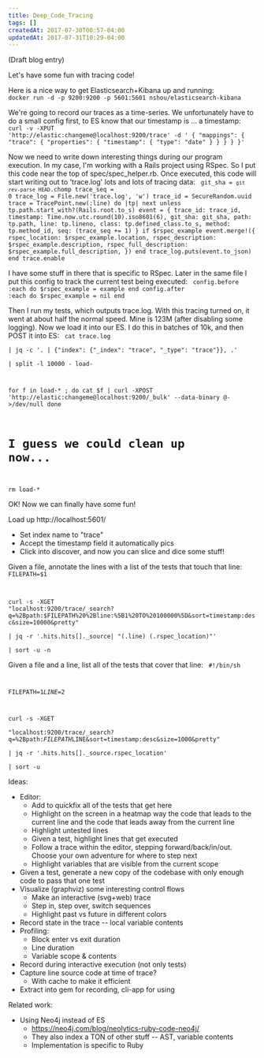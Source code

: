 ```yaml
---
title: Deep_Code_Tracing
tags: []
createdAt: 2017-07-30T00:57-04:00
updatedAt: 2017-07-31T10:29-04:00
---
```


(Draft blog entry)

Let's have some fun with tracing code!

Here is a nice way to get Elasticsearch+Kibana up and running:
<code>
docker run -d -p 9200:9200 -p 5601:5601 nshou/elasticsearch-kibana
</code>

We're going to record our traces as a time-series. We unfortunately have to do a small config first, to ES know that our timestamp is ... a timestamp:
<code>
curl -v -XPUT 'http://elastic:changeme@localhost:9200/trace' -d '
{
  "mappings": {
    "trace": {
      "properties": {
        "timestamp": {
          "type": "date"
        }
      }
    }
  }
}'
</code>

Now we need to write down interesting things during our program execution. In my case, I'm working with a Rails project using RSpec. So I put this code near the top of spec/spec_helper.rb. Once executed, this code will start writing out to 'trace.log' lots and lots of tracing data:
<code>
git_sha = `git rev-parse HEAD`.chomp
trace_seq = 0
trace_log = File.new('trace.log', 'w')
trace_id = SecureRandom.uuid
trace = TracePoint.new(:line) do |tp|
  next unless tp.path.start_with?(Rails.root.to_s)
  event = {
    trace_id: trace_id,
    timestamp: Time.now.utc.round(10).iso8601(6),
    git_sha: git_sha,
    path: tp.path,
    line: tp.lineno,
    class: tp.defined_class.to_s,
    method: tp.method_id,
    seq: (trace_seq += 1)
  }
  if $rspec_example
    event.merge!({
      rspec_location: $rspec_example.location,
      rspec_description: $rspec_example.description,
      rspec_full_description: $rspec_example.full_description,
    })
  end
  trace_log.puts(event.to_json)
end
trace.enable
</code>

I have some stuff in there that is specific to RSpec. Later in the same file I put this config to track the current test being executed:
<code>
config.before :each do
  $rspec_example = example
end
config.after :each do
  $rspec_example = nil
end
</code>

Then I run my tests, which outputs trace.log. With this tracing turned on, it went at about half the normal speed. Mine is 123M (after disabling some logging). Now we load it into our ES. I do this in batches of 10k, and then POST it into ES:
<code>
cat trace.log \
  | jq -c '. | {"index": {"_index": "trace", "_type": "trace"}}, .' \
  | split -l 10000 - load-

for f in load-* ; do
  cat $f | curl -XPOST 'http://elastic:changeme@localhost:9200/_bulk' --data-binary @- >/dev/null
done

# I guess we could clean up now...
rm load-*
</code>

OK! Now we can finally have some fun!

Load up http://localhost:5601/
* Set index name to "trace"
* Accept the timestamp field it automatically pics
* Click into discover, and now you can slice and dice some stuff!

Given a file, annotate the lines with a list of the tests that touch that line:
<code>
FILEPATH=$1

curl -s -XGET "localhost:9200/trace/_search?q=%2Bpath:$FILEPATH%20%2Bline:%5B1%20TO%20100000%5D&sort=timestamp:desc&size=10000&pretty" \
  | jq -r '.hits.hits[]._source| "\(.line) \(.rspec_location)"' \
  | sort -u -n
</code>

Given a file and a line, list all of the tests that cover that line:
<code>
#!/bin/sh

FILEPATH=$1
LINE=$2

curl -s -XGET \
  "localhost:9200/trace/_search?q=%2Bpath:$FILEPATH%20%2Bline:$LINE&sort=timestamp:desc&size=1000&pretty" \
  | jq -r '.hits.hits[]._source.rspec_location' \
  | sort -u
</code>

Ideas:
* Editor:
  * Add to quickfix all of the tests that get here
  * Highlight on the screen in a heatmap way the code that leads to the current line and the code that leads away from the current line
  * Highlight untested lines
  * Given a test, highlight lines that get executed
  * Follow a trace within the editor, stepping forward/back/in/out. Choose your own adventure for where to step next
  * Highlight variables that are visible from the current scope
* Given a test, generate a new copy of the codebase with only enough code to pass that one test
* Visualize (graphviz) some interesting control flows
  * Make an interactive (svg+web) trace
  * Step in, step over, switch sequences
  * Highlight past vs future in different colors
* Record state in the trace -- local variable contents
* Profiling:
  * Block enter vs exit duration
  * Line duration
  * Variable scope & contents
* Record during interactive execution (not only tests)
* Capture line source code at time of trace?
  * With cache to make it efficient
* Extract into gem for recording, cli-app for using

Related work:
* Using Neo4j instead of ES
  * https://neo4j.com/blog/neolytics-ruby-code-neo4j/
  * They also index a TON of other stuff -- AST, variable contents
  * Implementation is specific to Ruby


